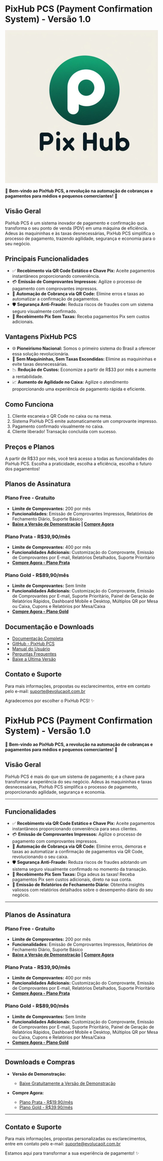 # PixHub PCS (Payment Confirmation System) - Versão 1.0

![PixHub PCS Logo](https://github.com/chaos4455/pixhub/blob/main/pixhublogo.jpeg?raw=true)

🚀 **Bem-vindo ao PixHub PCS, a revolução na automação de cobranças e pagamentos para médios e pequenos comerciantes!** 🚀

## **Visão Geral**

PixHub PCS é um sistema inovador de pagamento e confirmação que transforma o seu ponto de venda (PDV) em uma máquina de eficiência. Adeus às maquininhas e às taxas desnecessárias, PixHub PCS simplifica o processo de pagamento, trazendo agilidade, segurança e economia para o seu negócio.

## Principais Funcionalidades

- ✅ **Recebimento via QR Code Estático e Chave Pix:** Aceite pagamentos instantâneos proporcionando conveniência.
- 💳 **Emissão de Comprovantes Impressos:** Agilize o processo de pagamento com comprovantes impressos.
- 🚀 **Automação de Cobrança via QR Code:** Elimine erros e taxas ao automatizar a confirmação de pagamentos.
- 🛡️ **Segurança Anti-Fraude:** Reduza riscos de fraudes com um sistema seguro visualmente confirmado.
- 💸 **Recebimento Pix Sem Taxas:** Receba pagamentos Pix sem custos adicionais.

## Vantagens PixHub PCS

- 🌐 **Pioneirismo Nacional:** Somos o primeiro sistema do Brasil a oferecer essa solução revolucionária.
- 🚫 **Sem Maquininhas, Sem Taxas Escondidas:** Elimine as maquininhas e evite taxas desnecessárias.
- 📉 **Redução de Custos:** Economize a partir de R$33 por mês e aumente a rentabilidade.
- 📈 **Aumento de Agilidade no Caixa:** Agilize o atendimento proporcionando uma experiência de pagamento rápida e eficiente.

## Como Funciona

1. Cliente escaneia o QR Code no caixa ou na mesa.
2. Sistema PixHub PCS emite automaticamente um comprovante impresso.
3. Pagamento confirmado visualmente no caixa.
4. Cliente liberado! Transação concluída com sucesso.

## Preços e Planos

A partir de R$33 por mês, você terá acesso a todas as funcionalidades do PixHub PCS. Escolha a praticidade, escolha a eficiência, escolha o futuro dos pagamentos!

## Planos de Assinatura

### Plano Free - Gratuito
- **Limite de Comprovantes:** 200 por mês
- **Funcionalidades:** Emissão de Comprovantes Impressos, Relatórios de Fechamento Diário, Suporte Básico
- **[Baixe a Versão de Demonstração](link_para_versao_demo) | [Compre Agora](link_para_compra_free)**

### Plano Prata - R$39,90/mês
- **Limite de Comprovantes:** 400 por mês
- **Funcionalidades Adicionais:** Customização do Comprovante, Emissão de Comprovantes por E-mail, Relatórios Detalhados, Suporte Prioritário
- **[Compre Agora - Plano Prata](link_para_compra_prata)**

### Plano Gold - R$89,90/mês
- **Limite de Comprovantes:** Sem limite
- **Funcionalidades Adicionais:** Customização do Comprovante, Emissão de Comprovantes por E-mail, Suporte Prioritário, Painel de Geração de Relatórios Rápidos, Dashboard Mobile e Desktop, Múltiplos QR por Mesa ou Caixa, Cupons e Relatórios por Mesa/Caixa
- **[Compre Agora - Plano Gold](link_para_compra_gold)**

## Documentação e Downloads

- [Documentação Completa](link_para_documentacao)
- [GitHub - PixHub PCS](link_para_repositorio)
- [Manual do Usuário](link_para_manual)
- [Perguntas Frequentes](link_para_faq)
- [Baixe a Última Versão](link_para_ultima_versao)

## Contato e Suporte

Para mais informações, propostas ou esclarecimentos, entre em contato pelo e-mail: suporte@evolucaoit.com.br

Agradecemos por escolher o PixHub PCS! ✨

# PixHub PCS (Payment Confirmation System) - Versão 1.0

🚀 **Bem-vindo ao PixHub PCS, a revolução na automação de cobranças e pagamentos para médios e pequenos comerciantes!** 🚀

## **Visão Geral**

PixHub PCS é mais do que um sistema de pagamento; é a chave para transformar a experiência do seu negócio. Adeus às maquininhas e taxas desnecessárias, PixHub PCS simplifica o processo de pagamento, proporcionando agilidade, segurança e economia.

---

## **Funcionalidades**

- ✅ **Recebimento via QR Code Estático e Chave Pix:** Aceite pagamentos instantâneos proporcionando conveniência para seus clientes.
- 💳 **Emissão de Comprovantes Impressos:** Agilize o processo de pagamento com comprovantes impressos.
- 🚀 **Automação de Cobrança via QR Code:** Elimine erros, demoras e taxas ao automatizar a confirmação de pagamentos via QR Code, revolucionando o seu caixa.
- 🛡️ **Segurança Anti-Fraude:** Reduza riscos de fraudes adotando um sistema seguro visualmente confirmado no momento da transação.
- 💸 **Recebimento Pix Sem Taxas:** Diga adeus às taxas! Receba pagamentos Pix sem custos adicionais, direto na sua conta.
- 📄 **Emissão de Relatórios de Fechamento Diário:** Obtenha insights valiosos com relatórios detalhados sobre o desempenho diário do seu negócio.

---

## **Planos de Assinatura**

### **Plano Free - Gratuito**
- **Limite de Comprovantes:** 200 por mês
- **Funcionalidades:** Emissão de Comprovantes Impressos, Relatórios de Fechamento Diário, Suporte Básico
- **[Baixe a Versão de Demonstração](link_para_versao_demo) | [Compre Agora](link_para_compra_free)**

### **Plano Prata - R$39,90/mês**
- **Limite de Comprovantes:** 400 por mês
- **Funcionalidades Adicionais:** Customização do Comprovante, Emissão de Comprovantes por E-mail, Relatórios Detalhados, Suporte Prioritário
- **[Compre Agora - Plano Prata](link_para_compra_prata)**

### **Plano Gold - R$89,90/mês**
- **Limite de Comprovantes:** Sem limite
- **Funcionalidades Adicionais:** Customização do Comprovante, Emissão de Comprovantes por E-mail, Suporte Prioritário, Painel de Geração de Relatórios Rápidos, Dashboard Mobile e Desktop, Múltiplos QR por Mesa ou Caixa, Cupons e Relatórios por Mesa/Caixa
- **[Compre Agora - Plano Gold](link_para_compra_gold)**

---

## **Downloads e Compras**

- **Versão de Demonstração:**
   - [Baixe Gratuitamente a Versão de Demonstração](link_para_versao_demo)

- **Compre Agora:**
   - [Plano Prata - R$19,90/mês](link_para_compra_prata)
   - [Plano Gold - R$39,90/mês](link_para_compra_gold)

---

## **Contato e Suporte**

Para mais informações, propostas personalizadas ou esclarecimentos, entre em contato pelo e-mail:  suporte@evolucaoit.com.br

Estamos aqui para transformar a sua experiência de pagamento! ✨
